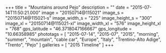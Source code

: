 +++
title = "Mountains around Pejo"
description = ""
date = "2015-07-14T11:50:21.000"
image = "20150714@115021"
image_s = "20150714@115021-s"
image_width_s = "225"
image_height_s = "300"
image_xl = "20150714@115021-xl"
image_width_xl = "576"
image_height_xl = "768"
gps_latitude = "46.3718047166667"
gps_longitude = "10.66358985"
phototags = [ "2015-07-14", "2015-07", "2015", "morning", "summer", "mountain", "cable car", "Europe", "Italy", "Trentino-Alto Adige", "Trento", "Pejo" ]
galleries = [ "2015 Timeline" ]
+++
